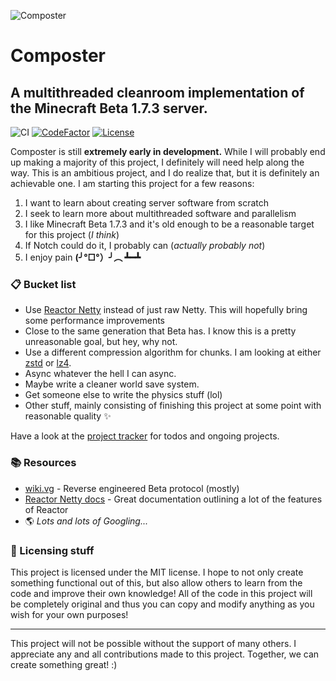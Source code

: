 ![Composter](https://i.imgur.com/uZATZq4.png)
# Composter
## A multithreaded cleanroom implementation of the Minecraft Beta 1.7.3 server.
![CI](https://github.com/nkomarn/composter/workflows/Java%20CI/badge.svg) [![CodeFactor](https://www.codefactor.io/repository/github/nkomarn/composter/badge)](https://www.codefactor.io/repository/github/nkomarn/composter) [![License](https://img.shields.io/badge/license-MIT-brightgreen.svg)](https://github.com/nkomarn/Harbor/blob/master/LICENSE)

Composter is still **extremely early in development.** While I will probably end up making a majority of this project, I definitely will need help along the way. This is an ambitious project, and I do realize that, but it is definitely an achievable one. I am starting this project for a few reasons:
1. I want to learn about creating server software from scratch
2. I seek to learn more about multithreaded software and parallelism
3. I like Minecraft Beta 1.7.3 and it's old enough to be a reasonable target for this project (*I think*)
4. If Notch could do it, I probably can (*actually probably not*)
5. I enjoy pain **(╯°□°）╯︵ ┻━┻**

### 📋 Bucket list
* Use [Reactor Netty](https://github.com/reactor/reactor-netty) instead of just raw Netty. This will hopefully bring some performance improvements
* Close to the same generation that Beta has. I know this is a pretty unreasonable goal, but hey, why not.
* Use a different compression algorithm for chunks. I am looking at either [zstd](https://facebook.github.io/zstd/) or [lz4](https://github.com/lz4/lz4).
* Async whatever the hell I can async.
* Maybe write a cleaner world save system.
* Get someone else to write the physics stuff (lol)
* Other stuff, mainly consisting of finishing this project at some point with reasonable quality ✨

Have a look at the [project tracker](https://github.com/nkomarn/Composter/projects/1) for todos and ongoing projects.

### 📚 Resources 
* [wiki.vg](https://wiki.vg/index.php?title=Protocol&oldid=689) - Reverse engineered Beta protocol (mostly)
* [Reactor Netty docs](https://projectreactor.io/docs/netty/release/reference/index.html#tcp-server) - Great documentation outlining a lot of the features of Reactor
* 🌎 *Lots and lots of Googling...*

### 📰 Licensing stuff
This project is licensed under the MIT license. I hope to not only create something functional out of this, but also allow others to learn from the code and improve their own knowledge! All of the code in this project will be completely original and thus you can copy and modify anything as you wish for your own purposes!

---

This project will not be possible without the support of many others. I appreciate any and all contributions made to this project. Together, we can create something great! :)